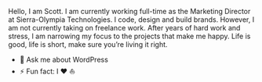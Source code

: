 Hello, I am Scott. I am currently working full-time as the Marketing Director at Sierra-Olympia Technologies. I code, design and build brands. However, I am not currently taking on freelance work. After years of hard work and stress, I am narrowing my focus to the projects that make me happy. Life is good, life is short, make sure you’re living it right.

- 💬 Ask me about WordPress
- ⚡ Fun fact: I :heart: :boat:

